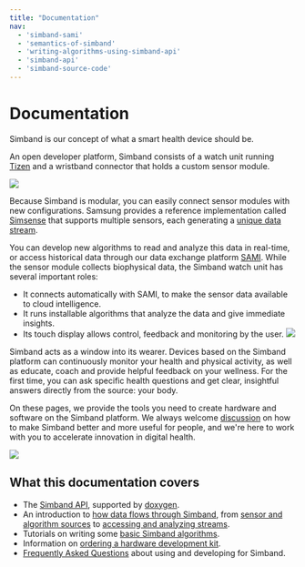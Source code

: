 ```yaml
---
title: "Documentation"
nav:
  - 'simband-sami'
  - 'semantics-of-simband'
  - 'writing-algorithms-using-simband-api'
  - 'simband-api'
  - 'simband-source-code'
---
```


# Documentation

Simband is our concept of what a smart health device should be. 

An open developer platform, Simband consists of a watch unit running [Tizen][1] and a wristband connector that holds a custom sensor module.

![](/images/docs/simband/simband-documentation/simband-angular-top-view.png)

Because Simband is modular, you can easily connect sensor modules with new configurations. Samsung provides a reference implementation called [Simsense][2] that supports multiple sensors, each generating a [unique data stream][3]. 

You can develop new algorithms to read and analyze this data in real-time, or access historical data through our data exchange platform [SAMI][4]. While the sensor module collects biophysical data, the Simband watch unit has several important roles: 

- It connects automatically with SAMI, to make the sensor data available to cloud intelligence. 
- It runs installable algorithms that analyze the data and give immediate insights. 
- Its touch display allows control, feedback and monitoring by the user. 
![](/images/docs/simband/simband-documentation/simband-angular-bottom-view.png)

Simband acts as a window into its wearer. Devices based on the Simband platform can continuously monitor your health and physical activity, as well as educate, coach and provide helpful feedback on your wellness. For the first time, you can ask specific health questions and get clear, insightful answers directly from the source: your body.

On these pages, we provide the tools you need to create hardware and software on the Simband platform. We always welcome [discussion][5] on how to make Simband better and more useful for people, and we're here to work with you to accelerate innovation in digital health.

![](/images/docs/simband/simband-documentation/simband-bottom-view.png)

## What this documentation covers

- The [Simband API][8], supported by [doxygen][6].
- An introduction to [how data flows through Simband][7], from [sensor and algorithm sources][9] to [accessing and analyzing streams][10].
- Tutorials on writing some [basic Simband algorithms][11].
- Information on [ordering a hardware development kit][12].
- [Frequently Asked Questions][13] about using and developing for Simband.

[1]: https://www.tizen.org/ "Tizen"
[2]: /sensor-module/sensor-module-documentation/simsense.html "Simsense"
[3]: /simband/simband-documentation/semantics-of-simband/ "Semantics of Simband"
[4]: http://developer.samsungsami.io/ "SAMI"
[5]: /community/ "Community"
[6]: http://www.doxygen.org "Doxygen"
[7]: /simband/simband-documentation/semantics-of-simband/#the-flow-of-data "Flow of data"
[8]: /simband/simband-documentation/simband-api.html "Simband API"
[9]: /simband/simband-documentation/semantics-of-simband/types-streams.html " Types of streams"
[10]: /simband/simband-documentation/semantics-of-simband/accessing-data-from-stream.html "Accessing data"
[11]: /simband/simband-documentation/writing-algorithms-using-simband-api.html "Your first Simband algorithm"
[12]: /simband/development-kits.html "Hardware development kit"
[13]: /simband/faq.html "FAQ"
